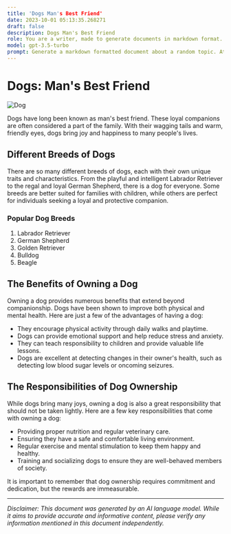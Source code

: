 ```yaml
---
title: 'Dogs Man's Best Friend'
date: 2023-10-01 05:13:35.268271
draft: false
description: Dogs Man's Best Friend
role: You are a writer, made to generate documents in markdown format. It is very important that all of the documents you generate are in valid markdown format.
model: gpt-3.5-turbo
prompt: Generate a markdown formatted document about a random topic. At the bottom, include a disclaimer explaining that the document was generated by you. The first line of the document should be the title. Make sure that the entire document is in proper markdown format, using a mix of various tags to make the document visually appealing.
---
```


# Dogs: Man's Best Friend

![Dog](https://images.unsplash.com/photo-1558021211-29a1b244400b)

Dogs have long been known as man's best friend. These loyal companions are often considered a part of the family. With their wagging tails and warm, friendly eyes, dogs bring joy and happiness to many people's lives.

## Different Breeds of Dogs

There are so many different breeds of dogs, each with their own unique traits and characteristics. From the playful and intelligent Labrador Retriever to the regal and loyal German Shepherd, there is a dog for everyone. Some breeds are better suited for families with children, while others are perfect for individuals seeking a loyal and protective companion.

### Popular Dog Breeds

1. Labrador Retriever
2. German Shepherd
3. Golden Retriever
4. Bulldog
5. Beagle

## The Benefits of Owning a Dog

Owning a dog provides numerous benefits that extend beyond companionship. Dogs have been shown to improve both physical and mental health. Here are just a few of the advantages of having a dog:

- They encourage physical activity through daily walks and playtime.
- Dogs can provide emotional support and help reduce stress and anxiety.
- They can teach responsibility to children and provide valuable life lessons.
- Dogs are excellent at detecting changes in their owner's health, such as detecting low blood sugar levels or oncoming seizures.

## The Responsibilities of Dog Ownership

While dogs bring many joys, owning a dog is also a great responsibility that should not be taken lightly. Here are a few key responsibilities that come with owning a dog:

- Providing proper nutrition and regular veterinary care.
- Ensuring they have a safe and comfortable living environment.
- Regular exercise and mental stimulation to keep them happy and healthy.
- Training and socializing dogs to ensure they are well-behaved members of society.

It is important to remember that dog ownership requires commitment and dedication, but the rewards are immeasurable.

---

*Disclaimer: This document was generated by an AI language model. While it aims to provide accurate and informative content, please verify any information mentioned in this document independently.*